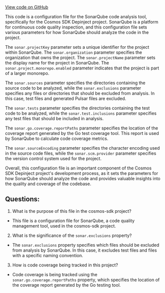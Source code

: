 [View code on GitHub](https://github.com/cosmos/cosmos-sdk/blob/main/depinject/sonar-project.properties)

This code is a configuration file for the SonarQube code analysis tool, specifically for the Cosmos SDK Depinject project. SonarQube is a platform for continuous code quality inspection, and this configuration file sets various parameters for how SonarQube should analyze the code in the project.

The `sonar.projectKey` parameter sets a unique identifier for the project within SonarQube. The `sonar.organization` parameter specifies the organization that owns the project. The `sonar.projectName` parameter sets the display name for the project in SonarQube. The `sonar.project.monorepo.enabled` parameter indicates that the project is part of a larger monorepo.

The `sonar.sources` parameter specifies the directories containing the source code to be analyzed, while the `sonar.exclusions` parameter specifies any files or directories that should be excluded from analysis. In this case, test files and generated Pulsar files are excluded.

The `sonar.tests` parameter specifies the directories containing the test code to be analyzed, while the `sonar.test.inclusions` parameter specifies any test files that should be included in analysis.

The `sonar.go.coverage.reportPaths` parameter specifies the location of the coverage report generated by the Go test coverage tool. This report is used by SonarQube to calculate code coverage metrics.

The `sonar.sourceEncoding` parameter specifies the character encoding used in the source code files, while the `sonar.scm.provider` parameter specifies the version control system used for the project.

Overall, this configuration file is an important component of the Cosmos SDK Depinject project's development process, as it sets the parameters for how SonarQube should analyze the code and provides valuable insights into the quality and coverage of the codebase.
## Questions: 
 1. What is the purpose of this file in the cosmos-sdk project?
- This file is a configuration file for SonarQube, a code quality management tool, used in the cosmos-sdk project.

2. What is the significance of the `sonar.exclusions` property?
- The `sonar.exclusions` property specifies which files should be excluded from analysis by SonarQube. In this case, it excludes test files and files with a specific naming convention.

3. How is code coverage being tracked in this project?
- Code coverage is being tracked using the `sonar.go.coverage.reportPaths` property, which specifies the location of the coverage report generated by the Go testing tool.